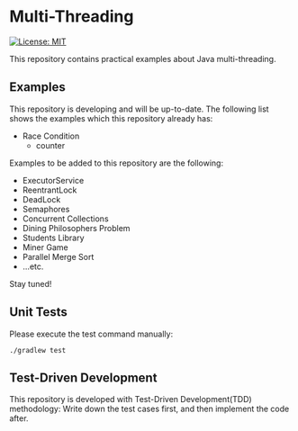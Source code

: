 # Multi-Threading

[![License: MIT](https://img.shields.io/badge/License-MIT-yellow.svg)](https://github.com/chinhung/pointwave/blob/master/LICENSE)

This repository contains practical examples about Java multi-threading.

## Examples

This repository is developing and will be up-to-date. The following list shows the examples which this repository already has:

- Race Condition
  - counter

Examples to be added to this repository are the following:

- ExecutorService
- ReentrantLock
- DeadLock
- Semaphores
- Concurrent Collections
- Dining Philosophers Problem
- Students Library
- Miner Game
- Parallel Merge Sort
- ...etc.

Stay tuned!
  
## Unit Tests

Please execute the test command manually: 

```
./gradlew test
```
  
## Test-Driven Development

This repository is developed with Test-Driven Development(TDD) methodology: Write down the test cases first, and then implement the code after.
